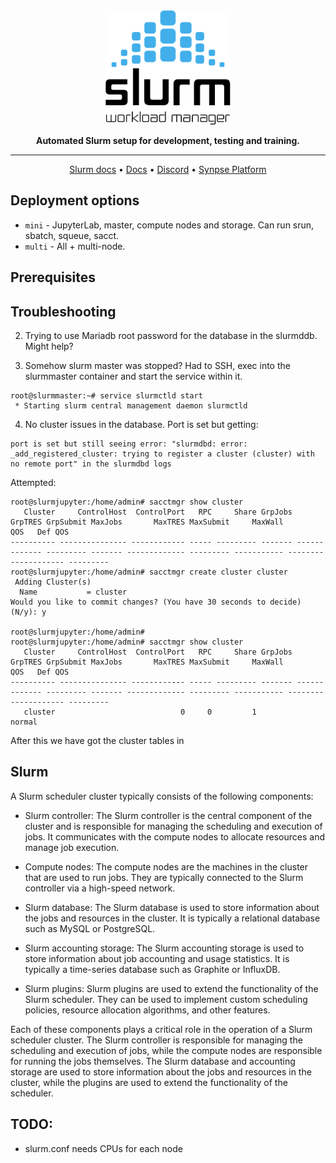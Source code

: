 <div align="center">

  <img src="https://github.com/synpse-hq/slurm-cluster/blob/main/slurm.svg" width="200px">
  <br>

  **Automated Slurm setup for development, testing and training.**

  ---

  <p align="center">
    <a href="https://slurm.schedmd.com/documentation.html">Slurm docs</a> •   
    <a href="https://docs.synpse.net">Docs</a> •  
    <a href="https://discord.gg/dkgN4vVNdm">Discord</a> •
    <a href="https://cloud.synpse.net/">Synpse Platform</a>
  </p>

</div>


## Deployment options

- `mini` - JupyterLab, master, compute nodes and storage. Can run srun, sbatch, squeue, sacct.
- `multi` - All + multi-node.

## Prerequisites


## Troubleshooting

2. Trying to use Mariadb root password for the database in the slurmddb. Might help?

2. Somehow slurm master was stopped? Had to SSH, exec into the slurmmaster container and start the service within it.

```
root@slurmmaster:~# service slurmctld start
 * Starting slurm central management daemon slurmctld  
```

4. No cluster issues in the database. Port is set but getting:

```
port is set but still seeing error: "slurmdbd: error: _add_registered_cluster: trying to register a cluster (cluster) with no remote port" in the slurmdbd logs
```

Attempted:

```
root@slurmjupyter:/home/admin# sacctmgr show cluster
   Cluster     ControlHost  ControlPort   RPC     Share GrpJobs       GrpTRES GrpSubmit MaxJobs       MaxTRES MaxSubmit     MaxWall                  QOS   Def QOS 
---------- --------------- ------------ ----- --------- ------- ------------- --------- ------- ------------- --------- ----------- -------------------- --------- 
root@slurmjupyter:/home/admin# sacctmgr create cluster cluster
 Adding Cluster(s)
  Name           = cluster
Would you like to commit changes? (You have 30 seconds to decide)
(N/y): y

root@slurmjupyter:/home/admin# 
root@slurmjupyter:/home/admin# sacctmgr show cluster
   Cluster     ControlHost  ControlPort   RPC     Share GrpJobs       GrpTRES GrpSubmit MaxJobs       MaxTRES MaxSubmit     MaxWall                  QOS   Def QOS 
---------- --------------- ------------ ----- --------- ------- ------------- --------- ------- ------------- --------- ----------- -------------------- --------- 
   cluster                            0     0         1                                                                                           normal  
```

After this we have got the cluster tables in

## Slurm

A Slurm scheduler cluster typically consists of the following components:

- Slurm controller: The Slurm controller is the central component of the cluster and is responsible for managing the scheduling and execution of jobs. It communicates with the compute nodes to allocate resources and manage job execution.

- Compute nodes: The compute nodes are the machines in the cluster that are used to run jobs. They are typically connected to the Slurm controller via a high-speed network.

- Slurm database: The Slurm database is used to store information about the jobs and resources in the cluster. It is typically a relational database such as MySQL or PostgreSQL.

- Slurm accounting storage: The Slurm accounting storage is used to store information about job accounting and usage statistics. It is typically a time-series database such as Graphite or InfluxDB.

- Slurm plugins: Slurm plugins are used to extend the functionality of the Slurm scheduler. They can be used to implement custom scheduling policies, resource allocation algorithms, and other features.

Each of these components plays a critical role in the operation of a Slurm scheduler cluster. The Slurm controller is responsible for managing the scheduling and execution of jobs, while the compute nodes are responsible for running the jobs themselves. The Slurm database and accounting storage are used to store information about the jobs and resources in the cluster, while the plugins are used to extend the functionality of the scheduler.

## TODO:

- slurm.conf needs CPUs for each node